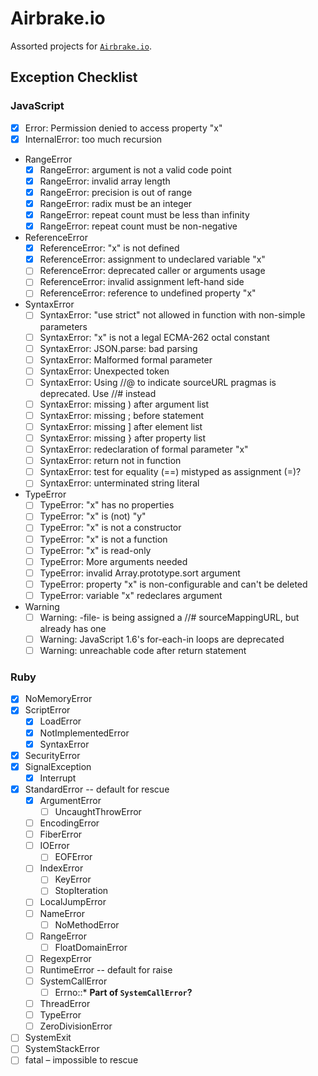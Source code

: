 # Airbrake.io

Assorted projects for [`Airbrake.io`](https://airbrake.io/).

## Exception Checklist

### JavaScript

- [x] Error: Permission denied to access property "x"
- [x] InternalError: too much recursion
- RangeError
    - [x] RangeError: argument is not a valid code point
    - [x] RangeError: invalid array length
    - [x] RangeError: precision is out of range
    - [x] RangeError: radix must be an integer
    - [x] RangeError: repeat count must be less than infinity
    - [x] RangeError: repeat count must be non-negative
- ReferenceError
    - [x] ReferenceError: "x" is not defined
    - [x] ReferenceError: assignment to undeclared variable "x"
    - [ ] ReferenceError: deprecated caller or arguments usage
    - [ ] ReferenceError: invalid assignment left-hand side
    - [ ] ReferenceError: reference to undefined property "x"
- SyntaxError
    - [ ] SyntaxError: "use strict" not allowed in function with non-simple parameters
    - [ ] SyntaxError: "x" is not a legal ECMA-262 octal constant
    - [ ] SyntaxError: JSON.parse: bad parsing
    - [ ] SyntaxError: Malformed formal parameter
    - [ ] SyntaxError: Unexpected token
    - [ ] SyntaxError: Using //@ to indicate sourceURL pragmas is deprecated. Use //# instead
    - [ ] SyntaxError: missing ) after argument list
    - [ ] SyntaxError: missing ; before statement
    - [ ] SyntaxError: missing ] after element list
    - [ ] SyntaxError: missing } after property list
    - [ ] SyntaxError: redeclaration of formal parameter "x"
    - [ ] SyntaxError: return not in function
    - [ ] SyntaxError: test for equality (==) mistyped as assignment (=)?
    - [ ] SyntaxError: unterminated string literal
- TypeError
    - [ ] TypeError: "x" has no properties
    - [ ] TypeError: "x" is (not) "y"
    - [ ] TypeError: "x" is not a constructor
    - [ ] TypeError: "x" is not a function
    - [ ] TypeError: "x" is read-only
    - [ ] TypeError: More arguments needed
    - [ ] TypeError: invalid Array.prototype.sort argument
    - [ ] TypeError: property "x" is non-configurable and can't be deleted
    - [ ] TypeError: variable "x" redeclares argument
- Warning
    - [ ] Warning: -file- is being assigned a //# sourceMappingURL, but already has one
    - [ ] Warning: JavaScript 1.6's for-each-in loops are deprecated
    - [ ] Warning: unreachable code after return statement

### Ruby

- [x] NoMemoryError
- [x] ScriptError
  - [x] LoadError
  - [x] NotImplementedError
  - [x] SyntaxError
- [x] SecurityError
- [x] SignalException
  - [x] Interrupt
- [x] StandardError -- default for rescue
  - [x] ArgumentError
    - [ ] UncaughtThrowError
  - [ ] EncodingError
  - [ ] FiberError
  - [ ] IOError
    - [ ] EOFError
  - [ ] IndexError
    - [ ] KeyError
    - [ ] StopIteration
  - [ ] LocalJumpError
  - [ ] NameError
    - [ ] NoMethodError
  - [ ] RangeError
    - [ ] FloatDomainError
  - [ ] RegexpError
  - [ ] RuntimeError -- default for raise
  - [ ] SystemCallError
    - [ ] Errno::* __Part of `SystemCallError`?__
  - [ ] ThreadError
  - [ ] TypeError
  - [ ] ZeroDivisionError
- [ ] SystemExit
- [ ] SystemStackError
- [ ] fatal – impossible to rescue
